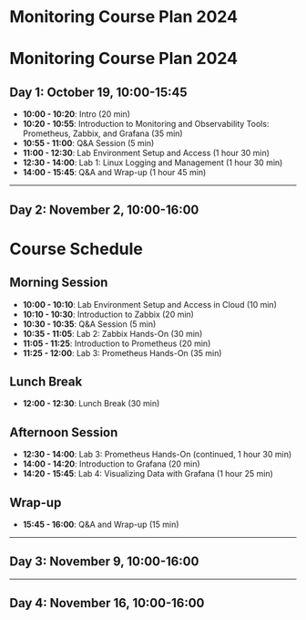 # Monitoring Course Plan 2024

# Monitoring Course Plan 2024

## Day 1: October 19, 10:00-15:45

- **10:00 - 10:20**: Intro (20 min)
- **10:20 - 10:55**: Introduction to Monitoring and Observability Tools: Prometheus, Zabbix, and Grafana (35 min)
- **10:55 - 11:00**: Q&A Session (5 min)
- **11:00 - 12:30**: Lab Environment Setup and Access (1 hour 30 min)
- **12:30 - 14:00**: Lab 1: Linux Logging and Management (1 hour 30 min)
- **14:00 - 15:45**: Q&A and Wrap-up (1 hour 45 min)

---

## Day 2: November 2, 10:00-16:00

# Course Schedule

## Morning Session
- **10:00 - 10:10**: Lab Environment Setup and Access in Cloud (10 min)
- **10:10 - 10:30**: Introduction to Zabbix (20 min)
- **10:30 - 10:35**: Q&A Session (5 min)
- **10:35 - 11:05**: Lab 2: Zabbix Hands-On (30 min)
- **11:05 - 11:25**: Introduction to Prometheus (20 min)
- **11:25 - 12:00**: Lab 3: Prometheus Hands-On (35 min)

## Lunch Break
- **12:00 - 12:30**: Lunch Break (30 min)

## Afternoon Session
- **12:30 - 14:00**: Lab 3: Prometheus Hands-On (continued, 1 hour 30 min)
- **14:00 - 14:20**: Introduction to Grafana (20 min)
- **14:20 - 15:45**: Lab 4: Visualizing Data with Grafana (1 hour 25 min)

## Wrap-up
- **15:45 - 16:00**: Q&A and Wrap-up (15 min)


---

## Day 3: November 9, 10:00-16:00



---

## Day 4: November 16, 10:00-16:00

